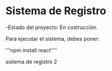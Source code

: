 <h1> Sistema de Registro</h1>

-Estado del proyecto: En costrucción.

Para ejecutar el sistema, debes poner:

'''npm install react''''

sistema de registro 2
